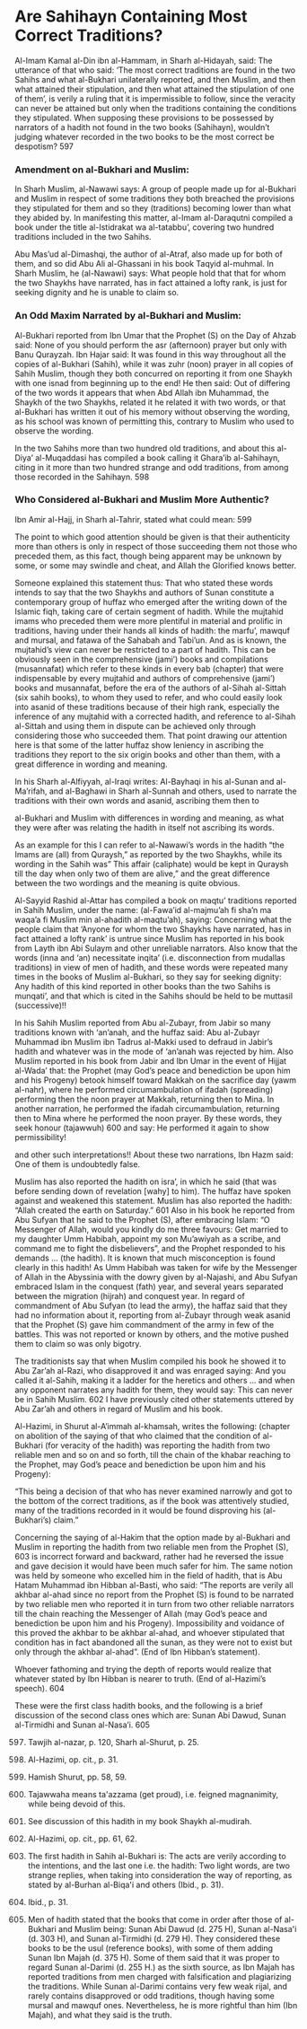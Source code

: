 Are Sahihayn Containing Most Correct Traditions?
================================================

  
  
  

Al-Imam Kamal al-Din ibn al-Hammam, in Sharh al-Hidayah, said: The
utterance of that who said: ‘The most correct traditions are found in
the two Sahihs and what al-Bukhari unilaterally reported, and then
Muslim, and then what attained their stipulation, and then what attained
the stipulation of one of them’, is verily a ruling that it is
impermissible to follow, since the veracity can never be attained but
only when the traditions containing the conditions they stipulated. When
supposing these provisions to be possessed by narrators of a hadith not
found in the two books (Sahihayn), wouldn’t judging whatever recorded in
the two books to be the most correct be despotism? <span
id="_anchor_597"></span>597

### Amendment on al-Bukhari and Muslim:

In Sharh Muslim, al-Nawawi says: A group of people made up for
al-Bukhari and Muslim in respect of some traditions they both breached
the provisions they stipulated for them and so they (traditions)
becoming lower than what they abided by. In manifesting this matter,
al-Imam al-Daraqutni compiled a book under the title al-Istidrakat wa
al-tatabbu’, covering two hundred traditions included in the two Sahihs.

Abu Mas’ud al-Dimashqi, the author of al-Atraf, also made up for both of
them, and so did Abu Ali al-Ghassani in his book Taqyid al-muhmal. In
Sharh Muslim, he (al-Nawawi) says: What people hold that that for whom
the two Shaykhs have narrated, has in fact attained a lofty rank, is
just for seeking dignity and he is unable to claim so.

### An Odd Maxim Narrated by al-Bukhari and Muslim:

Al-Bukhari reported from Ibn Umar that the Prophet (S) on the Day of
Ahzab said: None of you should perform the asr (afternoon) prayer but
only with Banu Qurayzah. Ibn Hajar said: It was found in this way
throughout all the copies of al-Bukhari (Sahih), while it was zuhr
(noon) prayer in all copies of Sahih Muslim, though they both concurred
on reporting it from one Shaykh with one isnad from beginning up to the
end! He then said: Out of differing of the two words it appears that
when Abd Allah ibn Muhammad, the Shaykh of the two Shaykhs, related it
he related it with two words, or that al-Bukhari has written it out of
his memory without observing the wording, as his school was known of
permitting this, contrary to Muslim who used to observe the wording.

In the two Sahihs more than two hundred old traditions, and about this
al-Diya’ al-Muqaddasi has compiled a book calling it Ghara’ib
al-Sahihayn, citing in it more than two hundred strange and odd
traditions, from among those recorded in the Sahihayn. <span
id="_anchor_598"></span>598

### Who Considered al-Bukhari and Muslim More Authentic?

Ibn Amir al-Hajj, in Sharh al-Tahrir, stated what could mean: <span
id="_anchor_599"></span>599

The point to which good attention should be given is that their
authenticity more than others is only in respect of those succeeding
them not those who preceded them, as this fact, though being apparent
may be unknown by some, or some may swindle and cheat, and Allah the
Glorified knows better.

Someone explained this statement thus: That who stated these words
intends to say that the two Shaykhs and authors of Sunan constitute a
contemporary group of huffaz who emerged after the writing down of the
Islamic fiqh, taking care of certain segment of hadith. While the
mujtahid imams who preceded them were more plentiful in material and
prolific in traditions, having under their hands all kinds of hadith:
the marfu’, mawquf and mursal, and fatawa of the Sahabah and Tabi’un.
And as is known, the mujtahid’s view can never be restricted to a part
of hadith. This can be obviously seen in the comprehensive (jami’) books
and compilations (musannafat) which refer to these kinds in every bab
(chapter) that were indispensable by every mujtahid and authors of
comprehensive (jami’) books and musannafat, before the era of the
authors of al-Sihah al-Sittah (six sahih books), to whom they used to
refer, and who could easily look into asanid of these traditions because
of their high rank, especially the inference of any mujtahid with a
corrected hadith, and reference to al-Sihah al-Sittah and using them in
dispute can be achieved only through considering those who succeeded
them. That point drawing our attention here is that some of the latter
huffaz show leniency in ascribing the traditions they report to the six
origin books and other than them, with a great difference in wording and
meaning.

In his Sharh al-Alfiyyah, al-Iraqi writes: Al-Bayhaqi in his al-Sunan
and al-Ma’rifah, and al-Baghawi in Sharh al-Sunnah and others, used to
narrate the traditions with their own words and asanid, ascribing them
then to

al-Bukhari and Muslim with differences in wording and meaning, as what
they were after was relating the hadith in itself not ascribing its
words.

As an example for this I can refer to al-Nawawi’s words in the hadith
“the Imams are (all) from Quraysh,” as reported by the two Shaykhs,
while its wording in the Sahih was” This affair (caliphate) would be
kept in Quraysh till the day when only two of them are alive,” and the
great difference between the two wordings and the meaning is quite
obvious.

Al-Sayyid Rashid al-Attar has compiled a book on maqtu’ traditions
reported in Sahih Muslim, under the name: (al-Fawa’id al-majmu’ah fi
sha’n ma waqa’a fi Muslim min al-ahadith al-maqtu’ah), saying:
Concerning what the people claim that ‘Anyone for whom the two Shaykhs
have narrated, has in fact attained a lofty rank’ is untrue since Muslim
has reported in his book from Layth ibn Abi Sulaym and other unreliable
narrators. Also know that the words (inna and ‘an) necessitate inqita’
(i.e. disconnection from mudallas traditions) in view of men of hadith,
and these words were repeated many times in the books of Muslim
al-Bukhari, so they say for seeking dignity: Any hadith of this kind
reported in other books than the two Sahihs is munqati’, and that which
is cited in the Sahihs should be held to be muttasil (successive)!!

In his Sahih Muslim reported from Abu al-Zubayr, from Jabir so many
traditions known with ‘an’anah, and the huffaz said: Abu al-Zubayr
Muhammad ibn Muslim ibn Tadrus al-Makki used to defraud in Jabir’s
hadith and whatever was in the mode of ‘an’anah was rejected by him.
Also Muslim reported in his book from Jabir and Ibn Umar in the event of
Hijjat al-Wada’ that: the Prophet (may God’s peace and benediction be
upon him and his Progeny) betook himself toward Makkah on the sacrifice
day (yawm al-nahr), where he performed circumambulation of ifadah
(spreading) performing then the noon prayer at Makkah, returning then to
Mina. In another narration, he performed the ifadah circumambulation,
returning then to Mina where he performed the noon prayer. By these
words, they seek honour (tajawwuh) <span id="_anchor_600"></span>600 and
say: He performed it again to show permissibility!

and other such interpretations!! About these two narrations, Ibn Hazm
said: One of them is undoubtedly false.

Muslim has also reported the hadith on isra’, in which he said (that was
before sending down of revelation [wahy] to him). The huffaz have spoken
against and weakened this statement. Muslim has also reported the
hadith: “Allah created the earth on Saturday.” <span
id="_anchor_601"></span>601 Also in his book he reported from Abu Sufyan
that he said to the Prophet (S), after embracing Islam: “O Messenger of
Allah, would you kindly do me three favours: Get married to my daughter
Umm Habibah, appoint my son Mu’awiyah as a scribe, and command me to
fight the disbelievers”, and the Prophet responded to his demands … (the
hadith). It is known that much misconception is found clearly in this
hadith! As Umm Habibah was taken for wife by the Messenger of Allah in
the Abyssinia with the dowry given by al-Najashi, and Abu Sufyan
embraced Islam in the conquest (fath) year, and several years separated
between the migration (hijrah) and conquest year. In regard of
commandment of Abu Sufyan (to lead the army), the haffaz said that they
had no information about it, reporting from al-Zubayr through weak
asanid that the Prophet (S) gave him commandment of the army in few of
the battles. This was not reported or known by others, and the motive
pushed them to claim so was only bigotry.

The traditionists say that when Muslim compiled his book he showed it to
Abu Zar’ah al-Razi, who disapproved it and was enraged saying: And you
called it al-Sahih, making it a ladder for the heretics and others … and
when any opponent narrates any hadith for them, they would say: This can
never be in Sahih Muslim. <span id="_anchor_602"></span>602 I have
previously cited other statements uttered by Abu Zar’ah and others in
regard of Muslim and his book.

Al-Hazimi, in Shurut al-A’immah al-khamsah, writes the following:
(chapter on abolition of the saying of that who claimed that the
condition of al-Bukhari (for veracity of the hadith) was reporting the
hadith from two reliable men and so on and so forth, till the chain of
the khabar reaching to the Prophet, may God’s peace and benediction be
upon him and his Progeny):

“This being a decision of that who has never examined narrowly and got
to the bottom of the correct traditions, as if the book was attentively
studied, many of the traditions recorded in it would be found disproving
his (al-Bukhari’s) claim.”

Concerning the saying of al-Hakim that the option made by al-Bukhari and
Muslim in reporting the hadith from two reliable men from the Prophet
(S), <span id="_anchor_603"></span>603 is incorrect forward and
backward, rather had he reversed the issue and gave decision it would
have been much safer for him. The same notion was held by someone who
excelled him in the field of hadith, that is Abu Hatam Muhammad ibn
Hibban al-Basti, who said: “The reports are verily all akhbar al-ahad
since no report from the Prophet (S) is found to be narrated by two
reliable men who reported it in turn from two other reliable narrators
till the chain reaching the Messenger of Allah (may God’s peace and
benediction be upon him and his Progeny). Impossibility and voidance of
this proved the akhbar to be akhbar al-ahad, and whoever stipulated that
condition has in fact abandoned all the sunan, as they were not to exist
but only through the akhbar al-ahad”. (End of Ibn Hibban’s statement).

Whoever fathoming and trying the depth of reports would realize that
whatever stated by Ibn Hibban is nearer to truth. (End of al-Hazimi’s
speech). <span id="_anchor_604"></span>604

These were the first class hadith books, and the following is a brief
discussion of the second class ones which are: Sunan Abi Dawud, Sunan
al-Tirmidhi and Sunan al-Nasa’i. <span id="_anchor_605"></span>605

  
  
  

597. Tawjih al-nazar, p. 120, Sharh al-Shurut, p. 25.

598. Al-Hazimi, op. cit., p. 31.

599. Hamish Shurut, pp. 58, 59.

600. Tajawwaha means ta'azzama (get proud), i.e. feigned magnanimity,
while being devoid of this.

601. See discussion of this hadith in my book Shaykh al-mudirah.

602. Al-Hazimi, op. cit., pp. 61, 62.

603. The first hadith in Sahih al-Bukhari is: The acts are verily
according to the intentions, and the last one i.e. the hadith: Two light
words, are two strange replies, when taking into consideration the way
of reporting, as stated by al-Burhan al-Biqa'i and others (Ibid., p.
31).

604. Ibid., p. 31.

605. Men of hadith stated that the books that come in order after those
of al-Bukhari and Muslim being: Sunan Abi Dawud (d. 275 H), Sunan
al-Nasa'i (d. 303 H), and Sunan al-Tirmidhi (d. 279 H). They considered
these books to be the usul (reference books), with some of them adding
Sunan Ibn Majah (d. 375 H). Some of them said that it was proper to
regard Sunan al-Darimi (d. 255 H.) as the sixth source, as Ibn Majah has
reported traditions from men charged with falsification and plagiarizing
the traditions. While Sunan al-Darimi contains very few weak rijal, and
rarely contains disapproved or odd traditions, though having some mursal
and mawquf ones. Nevertheless, he is more rightful than him (Ibn Majah),
and what they said is the truth.
